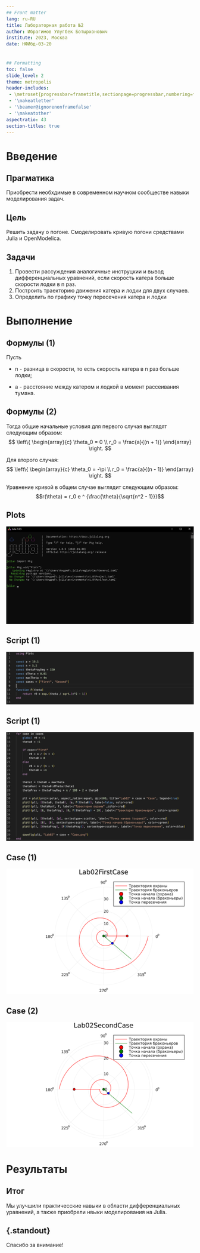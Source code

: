 ```yaml
---
## Front matter
lang: ru-RU
title: Лабораторная работа №2
author: Ибрагимов Улугбек Ботырхонович
institute: 2023, Москва
date: НФИбд-03-20


## Formatting
toc: false
slide_level: 2
theme: metropolis
header-includes: 
 - \metroset{progressbar=frametitle,sectionpage=progressbar,numbering=fraction}
 - '\makeatletter'
 - '\beamer@ignorenonframefalse'
 - '\makeatother'
aspectratio: 43
section-titles: true
---
```


# Введение

## Прагматика

Приобрести необхдимые в современном научном сообществе навыки моделирования задач.

## Цель

Решить задачу о погоне. Смоделировать кривую погони средствами Julia и OpenModelica.

## Задачи

1. Провести рассуждения аналогичные инструцкии и вывод дифференциальных уравнений, если скорость катера больше скорости лодки в n раз.
2. Построить траекторию движения катера и лодки для двух случаев.
3. Определить по графику точку пересечения катера и лодки


# Выполнение

## Формулы (1)

Пусть 

* n - разница в скорости, то есть скорость катера в n раз больше лодки;

* a - расстояние между катером и лодкой в момент рассеивания тумана.

## Формулы (2)

Тогда общие начальные условия для первого случая выглядят следующим образом:
$$
\left\{ 
\begin{array}{c}
\theta_0 = 0 \\ 
r_0 = \frac{a}{(n + 1)}
\end{array}
\right. 
$$

Для второго случая:
$$
\left\{ 
\begin{array}{c}
\theta_0 = -\pi \\ 
r_0 = \frac{a}{(n - 1)}
\end{array}
\right. 
$$

Уравнение кривой в общем случае выглядит следующим образом:
$$r(\theta) = r_0 e ^ {\frac{\theta}{\sqrt{n^2 - 1}}}$$

## Plots

   ![Установка пакета 'Plots'](presentation_images/01.png)

## Script (1)

   ![Листинг (часть 1)](presentation_images/02.png)

## Script (1)

   ![Листинг (часть 2)](presentation_images/03.png)

## Case (1)

   ![Кривая погони (1)](presentation_images/04.png)

## Case (2)

   ![Кривая погони (2)](presentation_images/05.png)


# Результаты

## Итог

Мы улучшили практичесские навыки в области дифференциальных уравнений, а также приобрели нвыки моделирования на Julia.

## {.standout}

Спасибо за внимание!
